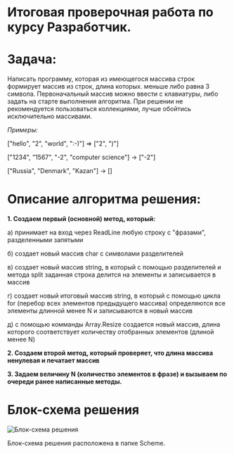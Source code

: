 # Итоговая проверочная работа по курсу Разработчик.


# Задача: 
Написать программу, которая из имеющегося массива строк формирует массив из строк, длина которых.
меньше либо равна 3 символа. Первоначальный массив можно ввести с клавиатуры, либо задать на старте
выполнения алгоритма. При решении не рекомендуется пользоваться коллекциями, лучше обойтись
исключительно массивами.

*Примеры:*

["hello", "2", "world", ":-)"] => ["2", ")"]

["1234", "1567", "-2", "computer science"] -> ["-2"]

["Russia", "Denmark", "Kazan"] -> []

# Описание алгоритма решения:
**1. Создаем первый (основной) метод, который:**

а) принимает на вход через ReadLine любую строку с "фразами", разделенными запятыми

б) создает новый массив char с символами разделителей

в) создает новый массив string, в который с помощью разделителей и метода split заданная строка делится на элементы и записывается в массив

г) создает новый итоговый массив string, в который с помощью цикла for (перебор всех элементов предыдущего массива) определяются все элементы длинной менее N и записываются в новый массив

д) с помощью комманды Array.Resize создается новый массив, длина которого соответствует количеству отобранных элементов (длиной менее N)

**2. Создаем второй метод, который проверяет, что длина массива ненулевая и печатает массив**

**3. Задаем величину N (количество элементов в фразе) и вызываем по очереди ранее написанные методы.**


# Блок-схема решения
![Блок-схема решения](/Scheme/scheme.png)

 Блок-схема решения расположена в папке Scheme.